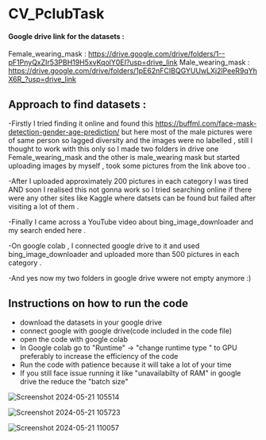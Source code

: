 # CV_PclubTask

#### Google drive link for the datasets :
Female_wearing_mask : https://drive.google.com/drive/folders/1--pF1PnyQxZIr53PBH19H5xvKqolY0EI?usp=drive_link
Male_wearing_mask : https://drive.google.com/drive/folders/1pE62nFCIBQGYUUwLXj2lPeeR9qYhX6R_?usp=drive_link

## Approach to find datasets :
-Firstly I tried finding it online and found this https://buffml.com/face-mask-detection-gender-age-prediction/  but here most of the male pictures were of same person so lagged diversity and the images were no labelled , still I thought to work with this only so I made two folders in drive one Female_wearing_mask and the other is male_wearing mask but started uploading images by myself , took some pictures from the link above too .

-After I uploaded approximately 200 pictures in each category I was tired  AND soon I realised this not gonna work so I tried searching online if there were any other sites like Kaggle where datsets can be found but failed after visiting a lot of them .

-Finally I came across a YouTube video about bing_image_downloader and my search ended here . 

-On google colab , I connected google drive to it and used bing_image_downloader and uploaded more than 500 pictures in each category .

-And yes now my two folders in google drive wwere not empty anymore :)

## Instructions on how to run the code 
- download the datasets in your google drive
- connect google with google drive(code included in the code file)
- open the code with google colab
- In Google colab go to "Runtime" -> "change runtime type " to GPU preferably to increase the efficiency of the code
- Run the code with patience because it will take a lot of your time
- If you still face issue running it like "unavailabilty of RAM" in google drive the reduce the "batch size"

![Screenshot 2024-05-21 105514](https://github.com/durbasmriti/CV_PclubTask/assets/152951506/ab80a515-5467-4ed6-8083-0cefd614f7b9)

![Screenshot 2024-05-21 105723](https://github.com/durbasmriti/CV_PclubTask/assets/152951506/3f7472d8-f24b-4c90-84ec-a5ff3f2c2862)

![Screenshot 2024-05-21 110057](https://github.com/durbasmriti/CV_PclubTask/assets/152951506/009213f6-bcd2-456b-98d5-98c37a8942ed)

